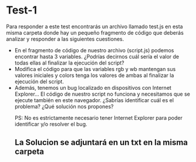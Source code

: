 <h1>Test-1</h1>
Para responder a este test encontrarás un archivo llamado test.js en esta misma carpeta donde hay un pequeño fragmento de código que deberás analizar y responder a las siguientes cuestiones.

<ul>
<li>En el fragmento de código de nuestro archivo (script.js) podemos encontrar hasta 3 variables. ¿Podrías decirnos cuál sería el valor de todas ellas al finalizar la ejecución del script?</li>
  
<li>Modifica el código para que las variables rgb y wb mantengan sus valores iniciales y colors tenga los valores de ambas al finalizar la ejecución del script.</li>
<li>Además, tenemos un bug localizado en dispositivos con Internet Explorer… El código de nuestro script no funciona y necesitamos que se ejecute también en este navegador. ¿Sabrías identificar cuál es el problema? ¿Qué solución nos propones?</li>


PS: No es estrictamente necesario tener Internet Explorer para poder identificar y/o resolver el bug.

<h2>La Solucion se adjuntará en un txt en la misma carpeta</h2>
